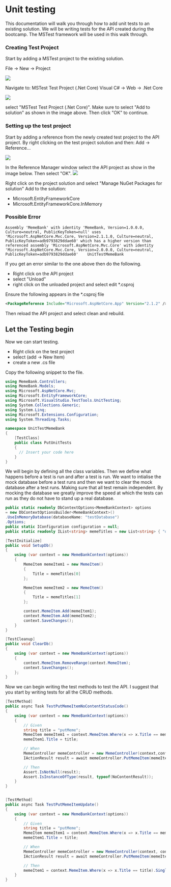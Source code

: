 # Unit testing

This documentation will walk you through how to add unit tests to an existing solution. We will be writing tests for the API created during the bootcamp. The MSTest framework will be used in this walk through.

### Creating Test Project
Start by adding a MSTest project to the existing solution.

File -> New -> Project

![](https://raw.githubusercontent.com/NZMSA/2018-Phase-2/master/4.%20Unit%20testing/images/creating-unit-test-project.png)


Navigate to: MSTest Test Project (.Net Core)
Visual C# -> Web -> .Net Core

![](https://raw.githubusercontent.com/NZMSA/2018-Phase-2/master/4.%20Unit%20testing/images/creating-MSunit-test-project-2.png)

select "MSTest Test Project (.Net Core)". Make sure to select "Add to solution" as shown in the image above. Then click "OK" to continue.

### Setting up the test project

Start by adding a reference from the newly created test project to the API project. By right clicking on the test project solution and then: Add -> Reference...

![](https://raw.githubusercontent.com/NZMSA/2018-Phase-2/master/4.%20Unit%20testing/images/add_reference.png)

In the Reference Manager window select the API project as show in the image below. Then select "OK".
![](https://raw.githubusercontent.com/NZMSA/2018-Phase-2/master/4.%20Unit%20testing/images/adding_reference.png)

Right click on the project solution and select "Manage NuGet Packages for solution"
Add to the solution:
* Microsoft.EntityFrameworkCore
* Microsoft.EntityFrameworkCore.InMemory

### Possible Error

```
Assembly 'MemeBank' with identity 'MemeBank, Version=1.0.0.0, Culture=neutral, PublicKeyToken=null' uses 'Microsoft.AspNetCore.Mvc.Core, Version=2.1.1.0, Culture=neutral, PublicKeyToken=adb9793829ddae60' which has a higher version than referenced assembly 'Microsoft.AspNetCore.Mvc.Core' with identity 'Microsoft.AspNetCore.Mvc.Core, Version=2.0.0.0, Culture=neutral, PublicKeyToken=adb9793829ddae60'	UnitTestMemeBank

```

If you get an error similar to the one above then do the following.
* Right click on the API project
* select "Unload"
* right click on the unloaded project and select edit \*.csproj

Ensure the following appears in the \*.csproj file

```xml
<PackageReference Include="Microsoft.AspNetCore.App" Version="2.1.2" />
```
Then reload the API project and select clean and rebuild.

## Let the Testing begin
Now we can start testing.
* Right click on the test project
* select (add -> New Item)
* create a new .cs file

Copy the following snippet to the file.

```csharp
using MemeBank.Controllers;
using MemeBank.Models;
using Microsoft.AspNetCore.Mvc;
using Microsoft.EntityFrameworkCore;
using Microsoft.VisualStudio.TestTools.UnitTesting;
using System.Collections.Generic;
using System.Linq;
using Microsoft.Extensions.Configuration;
using System.Threading.Tasks;

namespace UnitTestMemeBank
{
    [TestClass]
    public class PutUnitTests
    {
      // Insert your code here
    }
}
```
We will begin by defining all the class variables. Then we define what happens before a test is run and after a test is run. We want to intialise the mock database before a test runs and then we want to clear the mock database after a test runs. Making sure that all test remain independent. By mocking the database we greatly improve the speed at which the tests can run as they do not have to stand up a real database.
```csharp
public static readonly DbContextOptions<MemeBankContext> options
= new DbContextOptionsBuilder<MemeBankContext>()
.UseInMemoryDatabase(databaseName: "testDatabase")
.Options;
public static IConfiguration configuration = null;
public static readonly IList<string> memeTitles = new List<string> { "dankMeme", "dankerMeme" };

[TestInitialize]
public void SetupDb()
{
    using (var context = new MemeBankContext(options))
    {
        MemeItem memeItem1 = new MemeItem()
        {
            Title = memeTitles[0]
        };

        MemeItem memeItem2 = new MemeItem()
        {
            Title = memeTitles[1]
        };

        context.MemeItem.Add(memeItem1);
        context.MemeItem.Add(memeItem2);
        context.SaveChanges();
    }
}

[TestCleanup]
public void ClearDb()
{
    using (var context = new MemeBankContext(options))
    {
        context.MemeItem.RemoveRange(context.MemeItem);
        context.SaveChanges();
    };
}
```
Now we can begin writing the test methods to test the API. I suggest that you start by writing tests for all the CRUD methods.
```csharp
[TestMethod]
public async Task TestPutMemeItemNoContentStatusCode()
{
    using (var context = new MemeBankContext(options))
    {
        // Given
        string title = "putMeme";
        MemeItem memeItem1 = context.MemeItem.Where(x => x.Title == memeTitles[0]).Single();
        memeItem1.Title = title;

        // When
        MemeController memeController = new MemeController(context,configuration);
        IActionResult result = await memeController.PutMemeItem(memeItem1.Id, memeItem1) as IActionResult;

        // Then
        Assert.IsNotNull(result);
        Assert.IsInstanceOfType(result, typeof(NoContentResult));
    }
}
```
```csharp

[TestMethod]
public async Task TestPutMemeItemUpdate()
{
    using (var context = new MemeBankContext(options))
    {
        // Given
        string title = "putMeme";
        MemeItem memeItem1 = context.MemeItem.Where(x => x.Title == memeTitles[0]).Single();
        memeItem1.Title = title;

        // When
        MemeController memeController = new MemeController(context, configuration);
        IActionResult result = await memeController.PutMemeItem(memeItem1.Id, memeItem1) as IActionResult;

        // Then
        memeItem1 = context.MemeItem.Where(x => x.Title == title).Single();
    }
}
```
